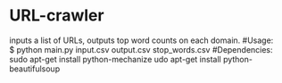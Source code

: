 # URL-crawler
inputs a list of URLs, outputs top word counts on each domain.
#Usage:  
$ python main.py input.csv output.csv stop_words.csv
#Dependencies:
sudo apt-get install python-mechanize
udo apt-get install python-beautifulsoup
